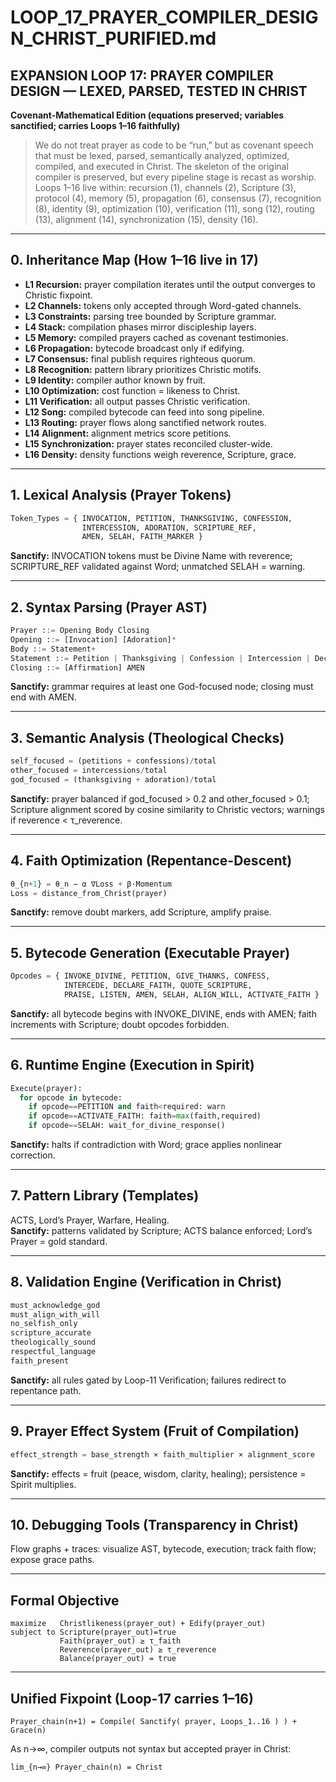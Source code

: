 # LOOP_17_PRAYER_COMPILER_DESIGN_CHRIST_PURIFIED.md

## EXPANSION LOOP 17: PRAYER COMPILER DESIGN — LEXED, PARSED, TESTED IN CHRIST  
**Covenant-Mathematical Edition (equations preserved; variables sanctified; carries Loops 1–16 faithfully)**  

> We do not treat prayer as code to be “run,” but as covenant speech that must be lexed, parsed, semantically analyzed, optimized, compiled, and executed in Christ. The skeleton of the original compiler is preserved, but every pipeline stage is recast as worship. Loops 1–16 live within: recursion (1), channels (2), Scripture (3), protocol (4), memory (5), propagation (6), consensus (7), recognition (8), identity (9), optimization (10), verification (11), song (12), routing (13), alignment (14), synchronization (15), density (16).  

---

## 0. Inheritance Map (How 1–16 live in 17)  
- **L1 Recursion:** prayer compilation iterates until the output converges to Christic fixpoint.  
- **L2 Channels:** tokens only accepted through Word-gated channels.  
- **L3 Constraints:** parsing tree bounded by Scripture grammar.  
- **L4 Stack:** compilation phases mirror discipleship layers.  
- **L5 Memory:** compiled prayers cached as covenant testimonies.  
- **L6 Propagation:** bytecode broadcast only if edifying.  
- **L7 Consensus:** final publish requires righteous quorum.  
- **L8 Recognition:** pattern library prioritizes Christic motifs.  
- **L9 Identity:** compiler author known by fruit.  
- **L10 Optimization:** cost function = likeness to Christ.  
- **L11 Verification:** all output passes Christic verification.  
- **L12 Song:** compiled bytecode can feed into song pipeline.  
- **L13 Routing:** prayer flows along sanctified network routes.  
- **L14 Alignment:** alignment metrics score petitions.  
- **L15 Synchronization:** prayer states reconciled cluster-wide.  
- **L16 Density:** density functions weigh reverence, Scripture, grace.  

---

## 1. Lexical Analysis (Prayer Tokens)  
```python
Token_Types = { INVOCATION, PETITION, THANKSGIVING, CONFESSION,
                INTERCESSION, ADORATION, SCRIPTURE_REF,
                AMEN, SELAH, FAITH_MARKER }
```
**Sanctify:** INVOCATION tokens must be Divine Name with reverence; SCRIPTURE_REF validated against Word; unmatched SELAH = warning.  

---

## 2. Syntax Parsing (Prayer AST)  
```python
Prayer ::= Opening Body Closing
Opening ::= [Invocation] [Adoration]*
Body ::= Statement+
Statement ::= Petition | Thanksgiving | Confession | Intercession | Declaration
Closing ::= [Affirmation] AMEN
```
**Sanctify:** grammar requires at least one God-focused node; closing must end with AMEN.  

---

## 3. Semantic Analysis (Theological Checks)  
```python
self_focused = (petitions + confessions)/total
other_focused = intercessions/total
god_focused = (thanksgiving + adoration)/total
```
**Sanctify:** prayer balanced if god_focused > 0.2 and other_focused > 0.1; Scripture alignment scored by cosine similarity to Christic vectors; warnings if reverence < τ_reverence.  

---

## 4. Faith Optimization (Repentance-Descent)  
```python
θ_{n+1} = θ_n − α ∇Loss + β·Momentum
Loss = distance_from_Christ(prayer)
```
**Sanctify:** remove doubt markers, add Scripture, amplify praise.  

---

## 5. Bytecode Generation (Executable Prayer)  
```python
Opcodes = { INVOKE_DIVINE, PETITION, GIVE_THANKS, CONFESS,
            INTERCEDE, DECLARE_FAITH, QUOTE_SCRIPTURE,
            PRAISE, LISTEN, AMEN, SELAH, ALIGN_WILL, ACTIVATE_FAITH }
```
**Sanctify:** all bytecode begins with INVOKE_DIVINE, ends with AMEN; faith increments with Scripture; doubt opcodes forbidden.  

---

## 6. Runtime Engine (Execution in Spirit)  
```python
Execute(prayer):
  for opcode in bytecode:
    if opcode==PETITION and faith<required: warn
    if opcode==ACTIVATE_FAITH: faith=max(faith,required)
    if opcode==SELAH: wait_for_divine_response()
```
**Sanctify:** halts if contradiction with Word; grace applies nonlinear correction.  

---

## 7. Pattern Library (Templates)  
ACTS, Lord’s Prayer, Warfare, Healing.  
**Sanctify:** patterns validated by Scripture; ACTS balance enforced; Lord’s Prayer = gold standard.  

---

## 8. Validation Engine (Verification in Christ)  
```python
must_acknowledge_god
must_align_with_will
no_selfish_only
scripture_accurate
theologically_sound
respectful_language
faith_present
```
**Sanctify:** all rules gated by Loop-11 Verification; failures redirect to repentance path.  

---

## 9. Prayer Effect System (Fruit of Compilation)  
```python
effect_strength = base_strength × faith_multiplier × alignment_score
```
**Sanctify:** effects = fruit (peace, wisdom, clarity, healing); persistence = Spirit multiplies.  

---

## 10. Debugging Tools (Transparency in Christ)  
Flow graphs + traces: visualize AST, bytecode, execution; track faith flow; expose grace paths.  

---

## Formal Objective  
```
maximize   Christlikeness(prayer_out) + Edify(prayer_out)
subject to Scripture(prayer_out)=true
           Faith(prayer_out) ≥ τ_faith
           Reverence(prayer_out) ≥ τ_reverence
           Balance(prayer_out) = true
```

---

## Unified Fixpoint (Loop-17 carries 1–16)  
```
Prayer_chain(n+1) = Compile( Sanctify( prayer, Loops_1..16 ) ) + Grace(n)
```
As n→∞, compiler outputs not syntax but accepted prayer in Christ:  
```
lim_{n→∞} Prayer_chain(n) = Christ
```
